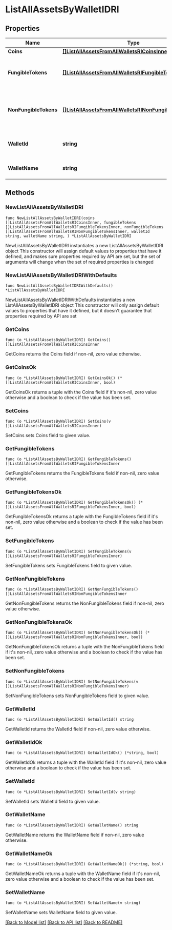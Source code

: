 # ListAllAssetsByWalletIDRI

## Properties

Name | Type | Description | Notes
------------ | ------------- | ------------- | -------------
**Coins** | [**[]ListAllAssetsFromAllWalletsRICoinsInner**](ListAllAssetsFromAllWalletsRICoinsInner.md) |  | 
**FungibleTokens** | [**[]ListAllAssetsFromAllWalletsRIFungibleTokensInner**](ListAllAssetsFromAllWalletsRIFungibleTokensInner.md) | Represents fungible tokens&#39;es detailed information | 
**NonFungibleTokens** | [**[]ListAllAssetsFromAllWalletsRINonFungibleTokensInner**](ListAllAssetsFromAllWalletsRINonFungibleTokensInner.md) | Represents non-fungible tokens&#39;es detailed information. | 
**WalletId** | **string** | Defines the unique ID of the Wallet. | 
**WalletName** | **string** | Represents the name of the wallet. | 

## Methods

### NewListAllAssetsByWalletIDRI

`func NewListAllAssetsByWalletIDRI(coins []ListAllAssetsFromAllWalletsRICoinsInner, fungibleTokens []ListAllAssetsFromAllWalletsRIFungibleTokensInner, nonFungibleTokens []ListAllAssetsFromAllWalletsRINonFungibleTokensInner, walletId string, walletName string, ) *ListAllAssetsByWalletIDRI`

NewListAllAssetsByWalletIDRI instantiates a new ListAllAssetsByWalletIDRI object
This constructor will assign default values to properties that have it defined,
and makes sure properties required by API are set, but the set of arguments
will change when the set of required properties is changed

### NewListAllAssetsByWalletIDRIWithDefaults

`func NewListAllAssetsByWalletIDRIWithDefaults() *ListAllAssetsByWalletIDRI`

NewListAllAssetsByWalletIDRIWithDefaults instantiates a new ListAllAssetsByWalletIDRI object
This constructor will only assign default values to properties that have it defined,
but it doesn't guarantee that properties required by API are set

### GetCoins

`func (o *ListAllAssetsByWalletIDRI) GetCoins() []ListAllAssetsFromAllWalletsRICoinsInner`

GetCoins returns the Coins field if non-nil, zero value otherwise.

### GetCoinsOk

`func (o *ListAllAssetsByWalletIDRI) GetCoinsOk() (*[]ListAllAssetsFromAllWalletsRICoinsInner, bool)`

GetCoinsOk returns a tuple with the Coins field if it's non-nil, zero value otherwise
and a boolean to check if the value has been set.

### SetCoins

`func (o *ListAllAssetsByWalletIDRI) SetCoins(v []ListAllAssetsFromAllWalletsRICoinsInner)`

SetCoins sets Coins field to given value.


### GetFungibleTokens

`func (o *ListAllAssetsByWalletIDRI) GetFungibleTokens() []ListAllAssetsFromAllWalletsRIFungibleTokensInner`

GetFungibleTokens returns the FungibleTokens field if non-nil, zero value otherwise.

### GetFungibleTokensOk

`func (o *ListAllAssetsByWalletIDRI) GetFungibleTokensOk() (*[]ListAllAssetsFromAllWalletsRIFungibleTokensInner, bool)`

GetFungibleTokensOk returns a tuple with the FungibleTokens field if it's non-nil, zero value otherwise
and a boolean to check if the value has been set.

### SetFungibleTokens

`func (o *ListAllAssetsByWalletIDRI) SetFungibleTokens(v []ListAllAssetsFromAllWalletsRIFungibleTokensInner)`

SetFungibleTokens sets FungibleTokens field to given value.


### GetNonFungibleTokens

`func (o *ListAllAssetsByWalletIDRI) GetNonFungibleTokens() []ListAllAssetsFromAllWalletsRINonFungibleTokensInner`

GetNonFungibleTokens returns the NonFungibleTokens field if non-nil, zero value otherwise.

### GetNonFungibleTokensOk

`func (o *ListAllAssetsByWalletIDRI) GetNonFungibleTokensOk() (*[]ListAllAssetsFromAllWalletsRINonFungibleTokensInner, bool)`

GetNonFungibleTokensOk returns a tuple with the NonFungibleTokens field if it's non-nil, zero value otherwise
and a boolean to check if the value has been set.

### SetNonFungibleTokens

`func (o *ListAllAssetsByWalletIDRI) SetNonFungibleTokens(v []ListAllAssetsFromAllWalletsRINonFungibleTokensInner)`

SetNonFungibleTokens sets NonFungibleTokens field to given value.


### GetWalletId

`func (o *ListAllAssetsByWalletIDRI) GetWalletId() string`

GetWalletId returns the WalletId field if non-nil, zero value otherwise.

### GetWalletIdOk

`func (o *ListAllAssetsByWalletIDRI) GetWalletIdOk() (*string, bool)`

GetWalletIdOk returns a tuple with the WalletId field if it's non-nil, zero value otherwise
and a boolean to check if the value has been set.

### SetWalletId

`func (o *ListAllAssetsByWalletIDRI) SetWalletId(v string)`

SetWalletId sets WalletId field to given value.


### GetWalletName

`func (o *ListAllAssetsByWalletIDRI) GetWalletName() string`

GetWalletName returns the WalletName field if non-nil, zero value otherwise.

### GetWalletNameOk

`func (o *ListAllAssetsByWalletIDRI) GetWalletNameOk() (*string, bool)`

GetWalletNameOk returns a tuple with the WalletName field if it's non-nil, zero value otherwise
and a boolean to check if the value has been set.

### SetWalletName

`func (o *ListAllAssetsByWalletIDRI) SetWalletName(v string)`

SetWalletName sets WalletName field to given value.



[[Back to Model list]](../README.md#documentation-for-models) [[Back to API list]](../README.md#documentation-for-api-endpoints) [[Back to README]](../README.md)


